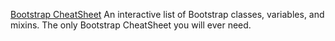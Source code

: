 
[Bootstrap CheatSheet](https://bootstrap-cheatsheet.themeselection.com/)
An interactive list of Bootstrap classes, variables, and mixins. The only Bootstrap CheatSheet you will ever need.
